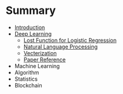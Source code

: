# Summary

* [Introduction](README.md)
* [Deep Learning](deep-learning.md)
  * [Lost Function for Logistic Regression](deep-learning/loss-function-for-logistic-regression.md)
  * [Natural Language Processing](deep-learning/natural-language-processing.md)
  * [Vecterization](deep-learning/what-is-vecterization.md)
  * [Paper Reference](deep-learning/paper-reference.md)
* Machine Learning
* Algorithm
* Statistics
* Blockchain

